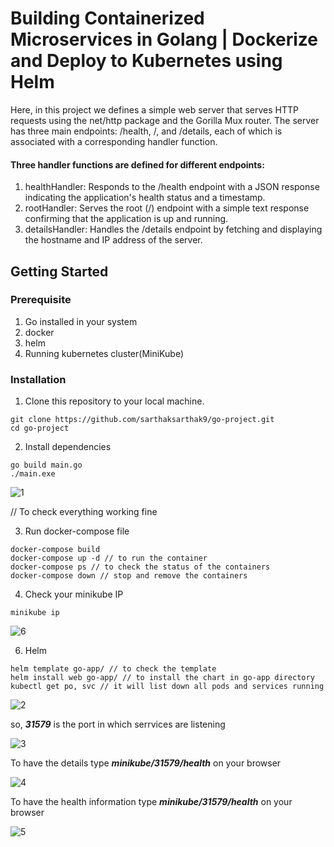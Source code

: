 # Building Containerized Microservices in Golang | Dockerize and Deploy to Kubernetes using Helm

Here, in this project we defines a simple web server that serves HTTP requests using the net/http package and the Gorilla Mux router. The server has three main endpoints: /health, /, and /details, each of which is associated with a corresponding handler function.

#### Three handler functions are defined for different endpoints:
1. healthHandler: Responds to the /health endpoint with a JSON response indicating the application's health status and a timestamp.
2. rootHandler: Serves the root (/) endpoint with a simple text response confirming that the application is up and running.
3. detailsHandler: Handles the /details endpoint by fetching and displaying the hostname and IP address of the server.

## Getting Started

### Prerequisite

1. Go installed in your system
2. docker 
3. helm
4. Running kubernetes cluster(MiniKube)


### Installation

1. Clone this repository to your local machine.
```
git clone https://github.com/sarthaksarthak9/go-project.git
cd go-project
```
2. Install dependencies
```
go build main.go
./main.exe
```
![1](https://github.com/sarthaksarthak9/go-project/assets/122533767/b0d9c721-d1f6-4fe7-a051-d8d52cd48d3a)



// To check everything working fine

3. Run docker-compose file

```
docker-compose build
docker-compose up -d // to run the container
docker-compose ps // to check the status of the containers
docker-compose down // stop and remove the containers 
```

4. Check your minikube IP
```
minikube ip
```

![6](https://github.com/sarthaksarthak9/go-project/assets/122533767/75e30877-6a59-4d29-808b-bddf05cab6d3)



6. Helm
```
helm template go-app/ // to check the template
helm install web go-app/ // to install the chart in go-app directory
kubectl get po, svc // it will list down all pods and services running
```
![2](https://github.com/sarthaksarthak9/go-project/assets/122533767/ee7549ec-24ad-4671-a841-e81436098ce9)

so, ***31579*** is the port in which serrvices are listening 

![3](https://github.com/sarthaksarthak9/go-project/assets/122533767/6737800b-ec63-4bea-ba79-f2a5b64ad1d4)


To have the details type ***minikube/31579/health*** on your browser

![4](https://github.com/sarthaksarthak9/go-project/assets/122533767/49f0ae4c-e4b5-43ad-a5f3-926366bd8ca1)




To have the health information type ***minikube/31579/health*** on your browser

![5](https://github.com/sarthaksarthak9/go-project/assets/122533767/8c6aab47-e83d-477e-aec2-a53f47e10859)









